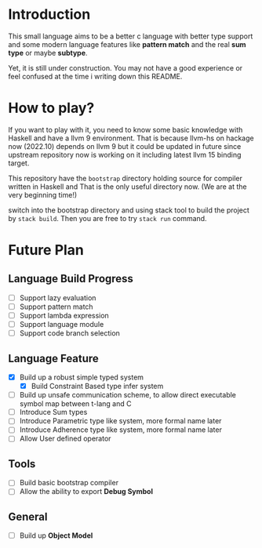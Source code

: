 # Introduction

This small language aims to be a better c language with better type support and some
modern language features like **pattern match** and the real **sum type** or maybe **subtype**.

Yet, it is still under construction. You may not have a good experience or feel confused
at the time i writing down this README.

# How to play?

If you want to play with it, you need to know some basic knowledge with Haskell and have
a llvm 9 environment. That is because llvm-hs on hackage now (2022.10) depends on llvm 9 but
it could be updated in future since upstream repository now is working on it including
latest llvm 15 binding target.

This repository have the `bootstrap` directory holding source for compiler written in Haskell and That is
the only useful directory now. (We are at the very beginning time!)

switch into the bootstrap directory and using stack tool to build the project by `stack build`.
Then you are free to try `stack run` command.

# Future Plan

## Language Build Progress

- [ ] Support lazy evaluation
- [ ] Support pattern match
- [ ] Support lambda expression
- [ ] Support language module
- [ ] Support code branch selection

## Language Feature

- [x] Build up a robust simple typed system
    - [x] Build Constraint Based type infer system
- [ ] Build up unsafe communication scheme, to allow direct executable symbol map between t-lang and C
- [ ] Introduce Sum types
- [ ] Introduce Parametric type like system, more formal name later
- [ ] Introduce Adherence type like system, more formal name later
- [ ] Allow User defined operator

## Tools

- [ ] Build basic bootstrap compiler
- [ ] Allow the ability to export **Debug Symbol**

## General

- [ ] Build up **Object Model**
